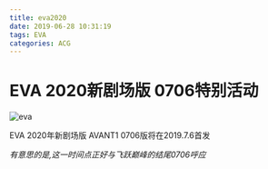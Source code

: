 ```yaml
---
title: eva2020
date: 2019-06-28 10:31:19
tags: EVA
categories: ACG
---
```


# EVA 2020新剧场版 0706特别活动

![eva](https://images-asahih-com.s3.ap-northeast-1.amazonaws.com/blog/2020/06/02/eva-1108474.png)

<!-- more-->

EVA 2020年新剧场版 AVANT1 0706版将在2019.7.6首发

*有意思的是,这一时间点正好与飞跃巅峰的结尾0706呼应*





